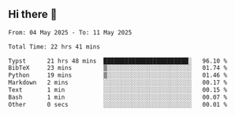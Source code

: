 ## Hi there 👋

<!--
**thethepai/thethepai** is a ✨ _special_ ✨ repository because its `README.md` (this file) appears on your GitHub profile.

Here are some ideas to get you started:

- 🔭 I’m currently working on ...
- 🌱 I’m currently learning ...
- 👯 I’m looking to collaborate on ...
- 🤔 I’m looking for help with ...
- 💬 Ask me about ...
- 📫 How to reach me: ...
- 😄 Pronouns: ...
- ⚡ Fun fact: ...
-->

<!--START_SECTION:waka-->

```txt
From: 04 May 2025 - To: 11 May 2025

Total Time: 22 hrs 41 mins

Typst      21 hrs 48 mins  ████████████████████████░   96.10 %
BibTeX     23 mins         ▒░░░░░░░░░░░░░░░░░░░░░░░░   01.74 %
Python     19 mins         ▒░░░░░░░░░░░░░░░░░░░░░░░░   01.46 %
Markdown   2 mins          ░░░░░░░░░░░░░░░░░░░░░░░░░   00.17 %
Text       1 min           ░░░░░░░░░░░░░░░░░░░░░░░░░   00.15 %
Bash       1 min           ░░░░░░░░░░░░░░░░░░░░░░░░░   00.07 %
Other      0 secs          ░░░░░░░░░░░░░░░░░░░░░░░░░   00.01 %
```

<!--END_SECTION:waka-->
